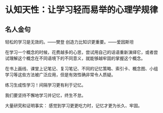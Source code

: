 # 认知天性：让学习轻而易举的心理学规律

## 名人金句

轻松的学习是无效的。——樊登
创造力比知识更重要。——爱因斯坦

在学习一个概念的时候，花费越多的心思，尝试用自己的话语重新演绎它，或者尝试理解这个概念在不同语境下的不同意义，就能够越牢固的掌握这个概念。

在书上画线、课堂上记笔记、复习笔记、不同的记忆策略、索引卡、概念图、小组学习等这些方法被广泛应用，但是有效性确非常令人质疑。

练习生成性学习！间隔学习更有利于记忆。

我们要坚持不懈地学习并记忆，终生不怠。

大量研究和证明事实：
感觉到学习更更吃力时，记忆才更为长久、牢固。
